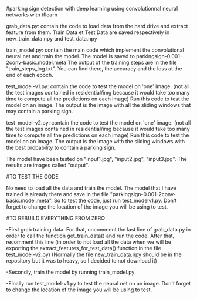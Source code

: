 #parking sign detection with deep learning using convolutionnal neural networks with tflearn

grab_data.py: contain the code to load data from the hard drive and extract feature from them. Train Data et Test Data  are saved respectively in new_train_data.npy and test_data.npy

train_model.py: contain the main code which implement the convolutional neural net and train the model. The model is saved to parkingsign-0.001-2conv-basic.model.meta
                 The output of the training steps are in the file "train_steps_log.txt". You can find there, the accuracy and the loss at the end of each epoch.

test_model-v1.py: contain the code to test the model on 'one' image. (not all the test images contained in residential/img
                because it would take too many time to compute all the predictions on each image)
               	Run this code to test the model on an image. The output is the image with all the sliding windows that may contain a parking sign.

test_model-v2.py: contain the code to test the model on 'one' image. (not all the test images contained in residential/img
                because it would take too many time to compute all the predictions on each image)
               	Run this code to test the model on an image. The output is the image with the sliding windows with the best probability to contain a parking sign.

The model have been tested on "input1.jpg", "input2.jpg", "input3.jpg". The results are images called "output". 

#TO TEST THE CODE

No need to load all the data and  train the model. 
The model that I have trained is already there and save in the file "parkingsign-0.001-2conv-basic.model.meta".
So to test the code, just run test_modelv1.py. Don't forget to change the location of the image you will be using to test. 

#TO REBUILD EVERYTHING FROM ZERO

-First grab training data. For that, uncomment the last line of grab_data.py in order to call the function get_train_data() and run the code. After that, recomment this line (in order to not load all the data when we will be exporting the extract_features_for_test_data() function in the file test_model-v2.py)
(Normally the file new_train_data.npy should be in the repository but it was to heavy, so I decided to not download it)

-Secondly, train the model by running train_model.py

-Finally run test_model-v1.py to test the neural net on an image. Don't forget to change the location of the image you will be using to test. 